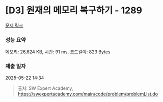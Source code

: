 # [D3] 원재의 메모리 복구하기 - 1289 

[문제 링크](https://swexpertacademy.com/main/code/problem/problemDetail.do?contestProbId=AV19AcoKI9sCFAZN) 

### 성능 요약

메모리: 26,624 KB, 시간: 91 ms, 코드길이: 823 Bytes

### 제출 일자

2025-05-22 14:34



> 출처: SW Expert Academy, https://swexpertacademy.com/main/code/problem/problemList.do